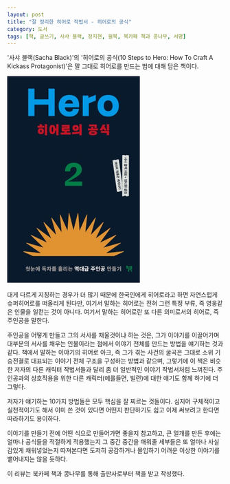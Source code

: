 ```yaml
---
layout: post
title: "잘 정리한 히어로 작법서 - 히어로의 공식"
category: 도서
tags: [책, 글쓰기, 사샤 블랙, 정지현, 윌북, 북카페 책과 콩나무, 서평]
---
```


'사샤 블랙(Sacha Black)'의
'히어로의 공식(10 Steps to Hero: How To Craft A Kickass Protagonist)'은
말 그대로 히어로를 만드는 법에 대해 담은 책이다.

![표지](/images/10-steps-to-hero-book-h480.jpg)

대게 다르게 지칭하는 경우가 더 많기 때문에
한국인에게 히어로라고 하면 자연스럽게 슈퍼히어로를 떠올리게 된다만,
여기서 말하는 히어로는 전혀 그런 특정 부류, 즉 영웅같은 인물을 일컫는 것이 아니다.
여기서 말하는 히어로란 또 다른 의미로서의 히어로, 즉 주인공을 말한다.

주인공을 어떻게 만들고 그의 서사를 채울것이냐 하는 것은,
그가 이야기를 이끌어가며 대부분의 서사를 채우는 인물이라는 점에서
이야기 전체를 만드는 방법을 얘기하는 것과 같다.
책에서 말하는 이야기의 히어로 아크, 즉 그가 겪는 사건의 굴곡은
그대로 소위 기승전결로 대표되는 이야기 전체 구조을 구성하는 방법과 같으며,
그렇기에 이 책은 비슷한 저자의 다른 캐릭터 작법서들과 달리
좀 더 일반적인 이야기 작법서처럼 느껴진다.
주인공과의 상호작용을 위한 다른 캐릭터(예를들면, 빌런)에 대한 얘기도 함께 하기에 더 그렇다.

저자가 얘기하는 10가지 방법들은 모두 핵심을 잘 찌르는 것들이다.
심지어 구체적이고 실천적이기도 해서
이미 쓴 것이 있다면 어떤지 판단하기도 쉽고
이제 써보려고 한다면 따라하기도 용이하다.

이야기를 만들기 전에 어떤 식으로 만들어가면 좋을지 참고하고,
큰 얼개를 만든 후에는 얼마나 공식들을 적절하게 적용했는지
그 중간 중간을 매워줄 세부들은 또 얼마나 사실감있게 채워넣었는지 따져본다면
도저히 공감하거나 몰입하기 어려운 이상한 이야기를 뱉어내지는 않을 듯하다.



<div class="im im-info">
이 리뷰는 북카페 책과 콩나무를 통해 출판사로부터 책을 받고 작성했다.
</div>
